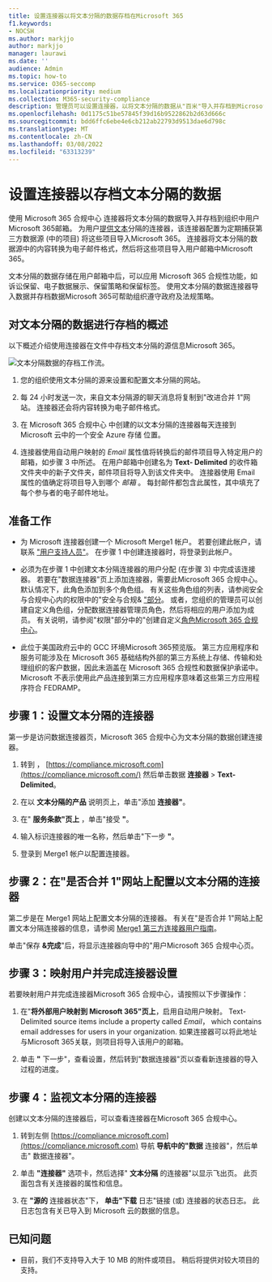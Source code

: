 ```yaml
---
title: 设置连接器以将文本分隔的数据存档在Microsoft 365
f1.keywords:
- NOCSH
ms.author: markjjo
author: markjjo
manager: laurawi
ms.date: ''
audience: Admin
ms.topic: how-to
ms.service: O365-seccomp
ms.localizationpriority: medium
ms.collection: M365-security-compliance
description: 管理员可以设置连接器，以将文本分隔的数据从"百米"导入并存档到Microsoft 365。 通过此连接器，可以在 Microsoft 365 中存档来自第三方数据源Microsoft 365。 在存档此数据后，可以使用合规性功能（如合法保留、内容搜索和保留策略）管理第三方数据。
ms.openlocfilehash: 0d1175c51be57845f39d16b9522862b2d63d666c
ms.sourcegitcommit: bdd6ffc6ebe4e6cb212ab22793d9513dae6d798c
ms.translationtype: MT
ms.contentlocale: zh-CN
ms.lasthandoff: 03/08/2022
ms.locfileid: "63313239"
---
```

# <a name="set-up-a-connector-to-archive-text-delimited-data"></a>设置连接器以存档文本分隔的数据

使用 Microsoft 365 合规中心 连接器将文本分隔的数据导入并存档到组织中用户Microsoft 365邮箱。 为用户[提供文本](https://globanet.com/text-delimited)分隔的连接器，该连接器配置为定期捕获第三方数据源 (中的项目) 将这些项目导入Microsoft 365。 连接器将文本分隔的数据源中的内容转换为电子邮件格式，然后将这些项目导入用户邮箱中Microsoft 365。

文本分隔的数据存储在用户邮箱中后，可以应用 Microsoft 365 合规性功能，如诉讼保留、电子数据展示、保留策略和保留标签。 使用文本分隔的数据连接器导入数据并存档数据Microsoft 365可帮助组织遵守政府及法规策略。

## <a name="overview-of-archiving-the-text-delimited-data"></a>对文本分隔的数据进行存档的概述

以下概述介绍使用连接器在文件中存档文本分隔的源信息Microsoft 365。

![文本分隔数据的存档工作流。](../media/TextDelimitedConnectorWorkflow.png)

1. 您的组织使用文本分隔的源来设置和配置文本分隔的网站。

2. 每 24 小时发送一次，来自文本分隔源的聊天消息将复制到"改进合并 1"网站。 连接器还会将内容转换为电子邮件格式。

3. 在 Microsoft 365 合规中心 中创建的以文本分隔的连接器每天连接到 Microsoft 云中的一个安全 Azure 存储 位置。

4. 连接器使用自动用户映射的 *Email* 属性值将转换后的邮件项目导入特定用户的邮箱，如步骤 3 中所述。 在用户邮箱中创建名为 **Text- Delimited** 的收件箱文件夹中的新子文件夹，邮件项目将导入到该文件夹中。 连接器使用 Email 属性的值确定将项目导入到哪个 *邮箱* 。 每封邮件都包含此属性，其中填充了每个参与者的电子邮件地址。

## <a name="before-you-begin"></a>准备工作

- 为 Microsoft 连接器创建一个 Microsoft Merge1 帐户。 若要创建此帐户，请联系 ["用户支持人员"](https://globanet.com/ms-connectors-contact)。 在步骤 1 中创建连接器时，将登录到此帐户。

- 必须为在步骤 1 中创建文本分隔连接器的用户分配 (在步骤 3) 中完成该连接器。 若要在"数据连接器"页上添加连接器，需要此Microsoft 365 合规中心。 默认情况下，此角色添加到多个角色组。 有关这些角色组的列表，请参阅安全与合规中心内的权限中的"安全与合规& ["部分](../security/office-365-security/permissions-in-the-security-and-compliance-center.md#roles-in-the-security--compliance-center)。 或者，您组织的管理员可以创建自定义角色组，分配数据连接器管理员角色，然后将相应的用户添加为成员。 有关说明，请参阅"权限"部分中的"创建自定义[角色Microsoft 365 合规中心](microsoft-365-compliance-center-permissions.md#create-a-custom-role-group)。

- 此位于美国政府云中的 GCC 环境Microsoft 365预览版。 第三方应用程序和服务可能涉及在 Microsoft 365 基础结构外部的第三方系统上存储、传输和处理组织的客户数据，因此未涵盖在 Microsoft 365 合规性和数据保护承诺中。 Microsoft 不表示使用此产品连接到第三方应用程序意味着这些第三方应用程序符合 FEDRAMP。

## <a name="step-1-set-up-the-text-delimited-connector"></a>步骤 1：设置文本分隔的连接器

第一步是访问数据连接器页，Microsoft 365 合规中心为文本分隔的数据创建连接器。

1. 转到 ， [https://compliance.microsoft.com](https://compliance.microsoft.com/) 然后单击数据 **连接器** > **Text-Delimited**。

2. 在以 **文本分隔的产品** 说明页上，单击"添加 **连接器"**。

3. 在" **服务条款"页上** ，单击"接受 **"**。

4. 输入标识连接器的唯一名称，然后单击"下一步 **"**。

5. 登录到 Merge1 帐户以配置连接器。

## <a name="step-2-configure-the-text-delimited-connector-on-the-veritas-merge1-site"></a>步骤 2：在"是否合并 1"网站上配置以文本分隔的连接器

第二步是在 Merge1 网站上配置文本分隔的连接器。 有关在"是否合并 1"网站上配置文本分隔连接器的信息，请参阅 [Merge1 第三方连接器用户指南](https://docs.ms.merge1.globanetportal.com/Merge1%20Third-Party%20Connectors%20text-delimited%20User%20Guide%20.pdf)。

单击"保存 **&完成**"后，将显示连接器向导中的"用户Microsoft 365 合规中心页。

## <a name="step-3-map-users-and-complete-the-connector-setup"></a>步骤 3：映射用户并完成连接器设置

若要映射用户并完成连接器Microsoft 365 合规中心，请按照以下步骤操作：

1. 在"**将外部用户映射到 Microsoft 365"页上**，启用自动用户映射。 Text- Delimited source items include a property called *Email*， which contains email addresses for users in your organization. 如果连接器可以将此地址与Microsoft 365关联，则项目将导入该用户的邮箱。

2. 单击 **"** 下一步"，查看设置，然后转到"数据连接器"页以查看新连接器的导入过程的进度。

## <a name="step-4-monitor-the-text-delimited-connector"></a>步骤 4：监视文本分隔的连接器

创建以文本分隔的连接器后，可以查看连接器在Microsoft 365 合规中心。

1. 转到左侧 [https://compliance.microsoft.com](https://compliance.microsoft.com) 导航 **导航中的"数据** 连接器"，然后单击" 数据连接器"。

2. 单击 **"连接器"** 选项卡，然后选择" **文本分隔** 的连接器"以显示飞出页。 此页面包含有关连接器的属性和信息。

3. 在 **"源的** 连接器状态"下， **单击"下载** 日志"链接 (或) 连接器的状态日志。 此日志包含有关已导入到 Microsoft 云的数据的信息。

## <a name="known-issues"></a>已知问题

- 目前，我们不支持导入大于 10 MB 的附件或项目。 稍后将提供对较大项目的支持。